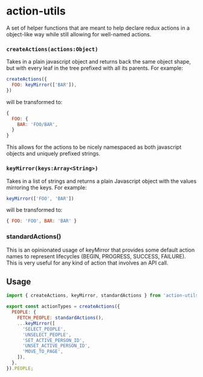 # action-utils

A set of helper functions that are meant to help declare redux actions in a object-like way while still allowing for well-named actions.

### `createActions(actions:Object)`
Takes in a plain javascript object and returns back the same object shape, but with every leaf in the tree prefixed with all its parents. For example:
```javascript
createActions({
  FOO: keyMirror(['BAR']),
})
```
will be transformed to:
```javascript
{
  FOO: {
    BAR: 'FOO/BAR',
  }
}
```

This allows for the actions to be nicely namespaced as both javascript objects and uniquely prefixed strings. 

### `keyMirror(keys:Array<String>)`
Takes in a list of strings and returns a plain Javascript object with the values mirroring the keys. For example:
```javascript
keyMirror(['FOO', 'BAR'])
```

will be transformed to:
```javascript
{ FOO: 'FOO', BAR: 'BAR' }
```

### standardActions()

This is an opinionated usage of keyMirror that provides some default action names to represent lifecycles (BEGIN, PROGRESS, SUCCESS, FAILURE). This is very useful for any kind of action that involves an API call.


## Usage

```javascript
import { createActions, keyMirror, standardActions } from 'action-utils';

export const actionTypes = createActions({
  PEOPLE: {
    FETCH_PEOPLE: standardActions(),
    ...keyMirror([
      'SELECT_PEOPLE',
      'UNSELECT_PEOPLE',
      'SET_ACTIVE_PERSON_ID',
      'UNSET_ACTIVE_PERSON_ID',
      'MOVE_TO_PAGE',
    ]),
  },
}).PEOPLE;
```
